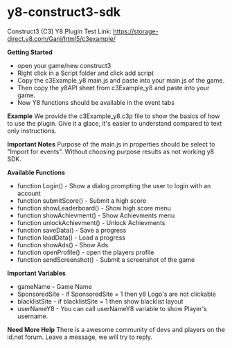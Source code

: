 # y8-construct3-sdk
Construct3 (C3) Y8 Plugin
Test Link: https://storage-direct.y8.com/Gani/html5/c3example/

**Getting Started**
- open your game/new construct3
- Right click in a Script folder and click add script
- Copy the c3Example_y8 main.js and paste into your main.js of the game.
- Then copy the y8API sheet from c3Example_y8 and paste into your game.
- Now Y8 functions should be available in the event tabs

**Example**
We provide the c3Example_y8.c3p file to show the basics of how to use the plugin. Give it a glace, it's easier to understand compared to text only instructions.

**Important Notes**
Purpose of the main.js in properties should be select to "Import for events". Without choosing purpose results as not working y8 SDK.

**Available Functions**
- function Login() - Show a dialog prompting the user to login with an account
- function submitScore() - Submit a high score
- function showLeaderboard() - Show high score menu
- function showAchievment() - Show Achievments menu
- function unlockAchievment() - Unlock Achievments
- function saveData() - Save a progress 
- function loadData() - Load a progress
- function showAds() - Show Ads
- function openProfile() - open the players profile
- function sendScreenshot() - Submit a screenshot of the game

**Important Variables**
- gameName - Game Name
- SponsoredSite -  if SponsoredSite = 1 then y8 Logo's are not clickable
- blacklistSite - if blacklistSite = 1 then show blacklist layout 
- userNameY8 - You can call userNameY8 variable to show Player's username.


**Need More Help**
There is a awesome community of devs and players on the id.net forum. Leave a message, we will try to reply.
